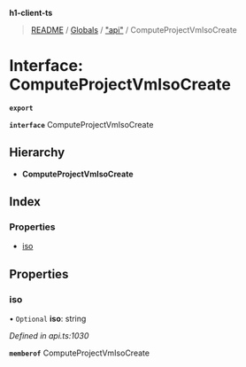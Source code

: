 **h1-client-ts**

> [README](../README.md) / [Globals](../globals.md) / ["api"](../modules/_api_.md) / ComputeProjectVmIsoCreate

# Interface: ComputeProjectVmIsoCreate

**`export`** 

**`interface`** ComputeProjectVmIsoCreate

## Hierarchy

* **ComputeProjectVmIsoCreate**

## Index

### Properties

* [iso](_api_.computeprojectvmisocreate.md#iso)

## Properties

### iso

• `Optional` **iso**: string

*Defined in api.ts:1030*

**`memberof`** ComputeProjectVmIsoCreate
